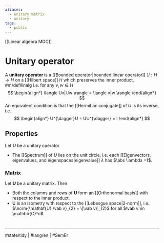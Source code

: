```yaml
---
aliases:
  - unitary matrix
  - unitary
tags:
  - public
---
```

[[Linear algebra MOC]]
# Unitary operator

A **unitary operator** is a [[Bounded operator|bounded linear operator]] $U : H \to H$ on a [[Hilbert space]] $H$ which preserves the inner product, #m/def/linalg 
i.e. for any $v,w \in H$
$$
\begin{align*}
\langle Uv|Uw \rangle = \langle v|w \rangle 
\end{align*}
$$
An equivalent condition is that the [[Hermitian conjugate]] of $U$ is its inverse, i.e.
$$
\begin{align*}
U^{\dagger}U = UU^{\dagger} = I
\end{align*}
$$

## Properties

Let $U$ be a unitary operator

- The [[Spectrum]] of $U$ lies on the unit circle, i.e. each [[Eigenvectors, eigenvalues, and eigenspaces|eigenvalue]] $\lambda$ has $\abs \lambda =1$.

### Matrix

Let $\mathbf{U}$ be a unitary matrix. Then

- Both the columns and rows of $\mathbf{U}$ form an [[Orthonormal basis]] with respect to the inner product.
- $\mathbf{U}$ is an isometry with respect to the [[Lebesgue space|2-norm]], i.e. $\norm{\mathbf{U} \vab v}_{2} = \|\vab v\|_{2}$ for all $\vab v \in \mathbb{C}^n$.

#
---
#state/tidy | #lang/en | #SemBr
